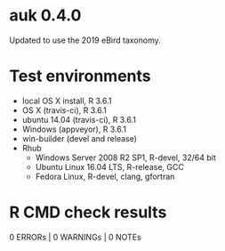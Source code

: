 # auk 0.4.0

Updated to use the 2019 eBird taxonomy.

# Test environments

- local OS X install, R 3.6.1
- OS X (travis-ci), R 3.6.1
- ubuntu 14.04 (travis-ci), R 3.6.1
- Windows (appveyor), R 3.6.1
- win-builder (devel and release)
- Rhub
  - Windows Server 2008 R2 SP1, R-devel, 32/64 bit
  - Ubuntu Linux 16.04 LTS, R-release, GCC
  - Fedora Linux, R-devel, clang, gfortran

# R CMD check results

0 ERRORs | 0 WARNINGs | 0 NOTEs

